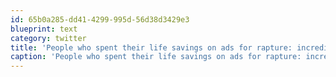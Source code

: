 ```yaml
---
id: 65b0a285-dd41-4299-995d-56d38d3429e3
blueprint: text
category: twitter
title: 'People who spent their life savings on ads for rapture: incredibly devout our incredibly stupid?'
caption: 'People who spent their life savings on ads for rapture: incredibly devout our incredibly stupid?'
---
```

